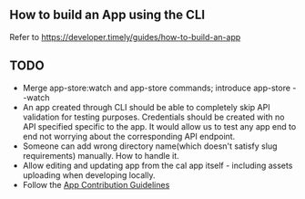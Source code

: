 ## How to build an App using the CLI

Refer to https://developer.timely/guides/how-to-build-an-app

## TODO

- Merge app-store:watch and app-store commands; introduce app-store --watch
- An app created through CLI should be able to completely skip API validation for testing purposes. Credentials should be created with no API specified specific to the app. It would allow us to test any app end to end not worrying about the corresponding API endpoint.
- Someone can add wrong directory name(which doesn't satisfy slug requirements) manually. How to handle it.
- Allow editing and updating app from the cal app itself - including assets uploading when developing locally.
- Follow the [App Contribution Guidelines](../app-store/CONTRIBUTING.md)

